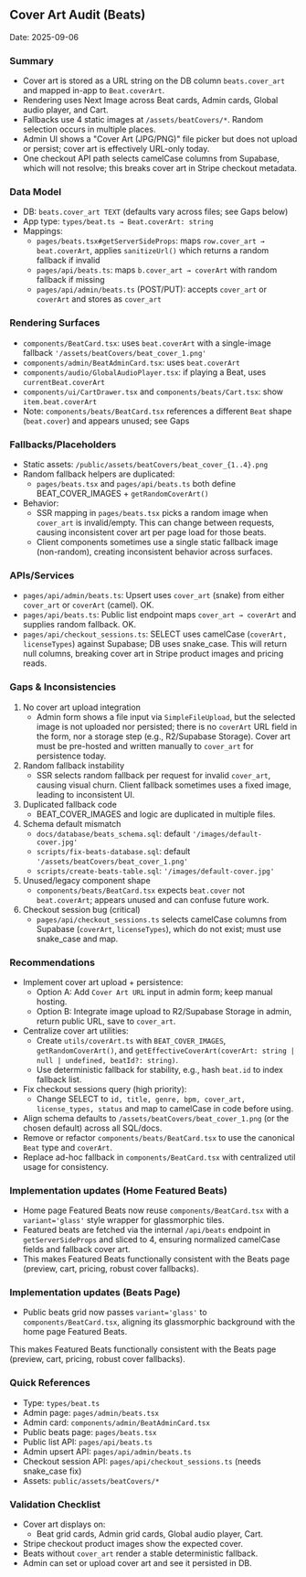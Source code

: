 ## Cover Art Audit (Beats)

Date: 2025-09-06

### Summary
- Cover art is stored as a URL string on the DB column `beats.cover_art` and mapped in-app to `Beat.coverArt`.
- Rendering uses Next Image across Beat cards, Admin cards, Global audio player, and Cart.
- Fallbacks use 4 static images at `/assets/beatCovers/*`. Random selection occurs in multiple places.
- Admin UI shows a "Cover Art (JPG/PNG)" file picker but does not upload or persist; cover art is effectively URL-only today.
- One checkout API path selects camelCase columns from Supabase, which will not resolve; this breaks cover art in Stripe checkout metadata.

### Data Model
- DB: `beats.cover_art TEXT` (defaults vary across files; see Gaps below)
- App type: `types/beat.ts → Beat.coverArt: string`
- Mappings:
  - `pages/beats.tsx#getServerSideProps`: maps `row.cover_art → beat.coverArt`, applies `sanitizeUrl()` which returns a random fallback if invalid
  - `pages/api/beats.ts`: maps `b.cover_art → coverArt` with random fallback if missing
  - `pages/api/admin/beats.ts` (POST/PUT): accepts `cover_art` or `coverArt` and stores as `cover_art`

### Rendering Surfaces
- `components/BeatCard.tsx`: uses `beat.coverArt` with a single-image fallback `'/assets/beatCovers/beat_cover_1.png'`
- `components/admin/BeatAdminCard.tsx`: uses `beat.coverArt`
- `components/audio/GlobalAudioPlayer.tsx`: if playing a Beat, uses `currentBeat.coverArt`
- `components/ui/CartDrawer.tsx` and `components/beats/Cart.tsx`: show `item.beat.coverArt`
- Note: `components/beats/BeatCard.tsx` references a different `Beat` shape (`beat.cover`) and appears unused; see Gaps

### Fallbacks/Placeholders
- Static assets: `/public/assets/beatCovers/beat_cover_{1..4}.png`
- Random fallback helpers are duplicated:
  - `pages/beats.tsx` and `pages/api/beats.ts` both define BEAT_COVER_IMAGES + `getRandomCoverArt()`
- Behavior:
  - SSR mapping in `pages/beats.tsx` picks a random image when `cover_art` is invalid/empty. This can change between requests, causing inconsistent cover art per page load for those beats.
  - Client components sometimes use a single static fallback image (non-random), creating inconsistent behavior across surfaces.

### APIs/Services
- `pages/api/admin/beats.ts`: Upsert uses `cover_art` (snake) from either `cover_art` or `coverArt` (camel). OK.
- `pages/api/beats.ts`: Public list endpoint maps `cover_art → coverArt` and supplies random fallback. OK.
- `pages/api/checkout_sessions.ts`: SELECT uses camelCase (`coverArt, licenseTypes`) against Supabase; DB uses snake_case. This will return null columns, breaking cover art in Stripe product images and pricing reads.

### Gaps & Inconsistencies
1. No cover art upload integration
   - Admin form shows a file input via `SimpleFileUpload`, but the selected image is not uploaded nor persisted; there is no `coverArt` URL field in the form, nor a storage step (e.g., R2/Supabase Storage). Cover art must be pre-hosted and written manually to `cover_art` for persistence today.
2. Random fallback instability
   - SSR selects random fallback per request for invalid `cover_art`, causing visual churn. Client fallback sometimes uses a fixed image, leading to inconsistent UI.
3. Duplicated fallback code
   - BEAT_COVER_IMAGES and logic are duplicated in multiple files.
4. Schema default mismatch
   - `docs/database/beats_schema.sql`: default `'/images/default-cover.jpg'`
   - `scripts/fix-beats-database.sql`: default `'/assets/beatCovers/beat_cover_1.png'`
   - `scripts/create-beats-table.sql`: `'/images/default-cover.jpg'`
5. Unused/legacy component shape
   - `components/beats/BeatCard.tsx` expects `beat.cover` not `beat.coverArt`; appears unused and can confuse future work.
6. Checkout session bug (critical)
   - `pages/api/checkout_sessions.ts` selects camelCase columns from Supabase (`coverArt`, `licenseTypes`), which do not exist; must use snake_case and map.

### Recommendations
- Implement cover art upload + persistence:
  - Option A: Add `Cover Art URL` input in admin form; keep manual hosting.
  - Option B: Integrate image upload to R2/Supabase Storage in admin, return public URL, save to `cover_art`.
- Centralize cover art utilities:
  - Create `utils/coverArt.ts` with `BEAT_COVER_IMAGES`, `getRandomCoverArt()`, and `getEffectiveCoverArt(coverArt: string | null | undefined, beatId?: string)`.
  - Use deterministic fallback for stability, e.g., hash `beat.id` to index fallback list.
- Fix checkout sessions query (high priority):
  - Change SELECT to `id, title, genre, bpm, cover_art, license_types, status` and map to camelCase in code before using.
- Align schema defaults to `/assets/beatCovers/beat_cover_1.png` (or the chosen default) across all SQL/docs.
- Remove or refactor `components/beats/BeatCard.tsx` to use the canonical `Beat` type and `coverArt`.
- Replace ad-hoc fallback in `components/BeatCard.tsx` with centralized util usage for consistency.

### Implementation updates (Home Featured Beats)
- Home page Featured Beats now reuse `components/BeatCard.tsx` with a `variant='glass'` style wrapper for glassmorphic tiles.
- Featured beats are fetched via the internal `/api/beats` endpoint in `getServerSideProps` and sliced to 4, ensuring normalized camelCase fields and fallback cover art.
- This makes Featured Beats functionally consistent with the Beats page (preview, cart, pricing, robust cover fallbacks).

### Implementation updates (Beats Page)
- Public beats grid now passes `variant='glass'` to `components/BeatCard.tsx`, aligning its glassmorphic background with the home page Featured Beats.

This makes Featured Beats functionally consistent with the Beats page (preview, cart, pricing, robust cover fallbacks).

### Quick References
- Type: `types/beat.ts`
- Admin page: `pages/admin/beats.tsx`
- Admin card: `components/admin/BeatAdminCard.tsx`
- Public beats page: `pages/beats.tsx`
- Public list API: `pages/api/beats.ts`
- Admin upsert API: `pages/api/admin/beats.ts`
- Checkout session API: `pages/api/checkout_sessions.ts` (needs snake_case fix)
- Assets: `public/assets/beatCovers/*`

### Validation Checklist
- Cover art displays on:
  - Beat grid cards, Admin grid cards, Global audio player, Cart.
- Stripe checkout product images show the expected cover.
- Beats without `cover_art` render a stable deterministic fallback.
- Admin can set or upload cover art and see it persisted in DB.

